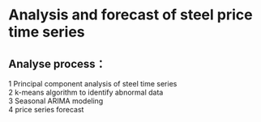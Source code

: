 # Analysis and forecast of steel price time series


## Analyse process：

1 Principal component analysis of steel time series    
2 k-means algorithm to identify abnormal data   
3 Seasonal ARIMA modeling   
4 price series forecast    
   
